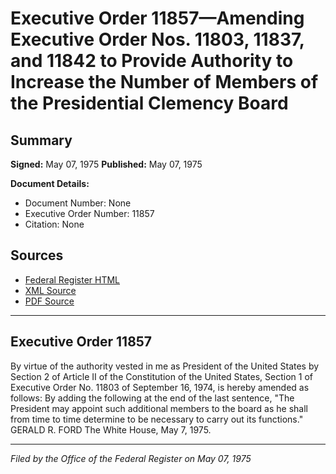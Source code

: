 # Executive Order 11857—Amending Executive Order Nos. 11803, 11837, and 11842 to Provide Authority to Increase the Number of Members of the Presidential Clemency Board

## Summary

**Signed:** May 07, 1975
**Published:** May 07, 1975

**Document Details:**
- Document Number: None
- Executive Order Number: 11857
- Citation: None

## Sources
- [Federal Register HTML](https://www.presidency.ucsb.edu/documents/executive-order-11857-amending-executive-order-nos-11803-11837-and-11842-provide-authority)
- [XML Source](None)
- [PDF Source](None)

---

## Executive Order 11857

By virtue of the authority vested in me as President of the United States by Section 2 of Article II of the Constitution of the United States, Section 1 of Executive Order No. 11803 of September 16, 1974, is hereby amended as follows:
By adding the following at the end of the last sentence, "The President may appoint such additional members to the board as he shall from time to time determine to be necessary to carry out its functions."
GERALD R. FORD
The White House,
May 7, 1975.

---

*Filed by the Office of the Federal Register on May 07, 1975*
